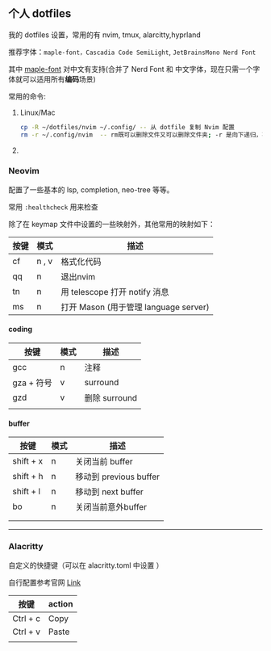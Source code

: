 ## 个人 dotfiles
我的 dotfiles 设置，常用的有 nvim, tmux, alarcitty,hyprland



推荐字体：` maple-font，Cascadia Code SemiLight `,  `JetBrainsMono Nerd Font`

其中 [maple-font](https://github.com/subframe7536/maple-font) 对中文有支持(合并了 Nerd Font 和 中文字体，现在只需一个字体就可以适用所有**编码**场景)



常用的命令:

1. Linux/Mac

   ```bash
   cp -R ~/dotfiles/nvim ~/.config/ -- 从 dotfile 复制 Nvim 配置
   rm -r ~/.config/nvim  -- rm既可以删除文件又可以删除文件夹; -r 是向下递归，不管有多少级目录，一并删除
   ```

   

2. 

### Neovim 
配置了一些基本的 lsp, completion, neo-tree 等等。

常用 `:healthcheck` 用来检查

除了在 keymap 文件中设置的一些映射外，其他常用的映射如下：

| 按键       | 模式  | 描述                                  |
| ---------- | :---- | ------------------------------------- |
| <leader>cf | n , v | 格式化代码                            |
| <leader>qq | n     | 退出nvim                              |
| <leader>tn | n     | 用 telescope 打开 notify 消息         |
| <leader>ms | n     | 打开 Mason (用于管理 language server) |

#### coding

| 按键       | 模式 | 描述          |
| ---------- | ---- | ------------- |
| gcc        | n    | 注释          |
| gza + 符号 | v    | surround      |
| gzd        | v    | 删除 surround |
|            |      |               |



#### buffer

| 按键       | 模式 | 描述                   |
| ---------- | ---- | ---------------------- |
| shift + x  | n    | 关闭当前 buffer        |
| shift + h  | n    | 移动到 previous buffer |
| shift + l  | n    | 移动到 next buffer     |
| <leader>bo | n    | 关闭当前意外buffer     |
|            |      |                        |
|            |      |                        |







---





### Alacritty

自定义的快捷键（可以在 alacritty.toml 中设置 ）

自行配置参考官网 <a href="https://alacritty.org/config-alacritty.html" target="_blank">Link</a>



| 按键     | action |
| -------- | ------ |
| Ctrl + c | Copy   |
| Ctrl + v | Paste  |
|          |        |

